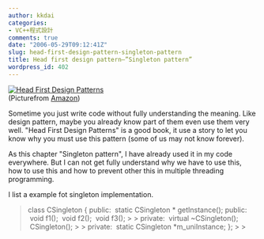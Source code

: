 ```yaml
---
author: kkdai
categories:
- VC++程式設計
comments: true
date: "2006-05-29T09:12:41Z"
slug: head-first-design-pattern-singleton-pattern
title: Head first design pattern–”Singleton pattern”
wordpress_id: 402
---
```


[![Head First Design Patterns](http://ec3.images-amazon.com/images/P/0596007124.01._AA240_SCLZZZZZZZ_.jpg)](http://www.amazon.com/gp/product/images/0596007124/ref=dp_image_0/103-7239560-0439836?%5Fencoding=UTF8&n=283155&s=books)  
(Picturefrom [Amazon](http://www.amazon.com/gp/product/0596007124/103-7239560-0439836?v=glance&n=283155))

Sometime you just write code without fully understanding the meaning. Like design pattern, maybe you already know part of them even use them very well. "Head First Design Patterns" is a good book, it use a story to let you know why you must use this pattern (some of us may not know forever).

As this chapter "Singleton pattern", I have already used it in my code everywhere. But I can not get fully understand why we have to use this, how to use this and how to prevent other this in multiple threading programming.

I list a example fot singleton implementation.

<blockquote>  
class CSingleton  
{  
public:  
 static CSingleton * getInstance();  
public:   
 void f1();  
 void f2();  
 void f3();
> 
> private:  
 virtual ~CSingleton();  
 CSingleton();
> 
> private:  
 static CSingleton *m_uniInstance;  
};
> 
> </blockquote>

  

